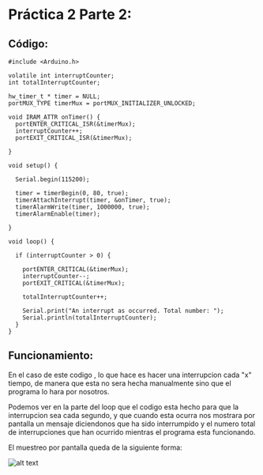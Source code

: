 # Práctica 2 Parte 2:

## Código:

```
#include <Arduino.h>

volatile int interruptCounter;
int totalInterruptCounter;
 
hw_timer_t * timer = NULL;
portMUX_TYPE timerMux = portMUX_INITIALIZER_UNLOCKED;
 
void IRAM_ATTR onTimer() {
  portENTER_CRITICAL_ISR(&timerMux);
  interruptCounter++;
  portEXIT_CRITICAL_ISR(&timerMux);
 
}
 
void setup() {
 
  Serial.begin(115200);
 
  timer = timerBegin(0, 80, true);
  timerAttachInterrupt(timer, &onTimer, true);
  timerAlarmWrite(timer, 1000000, true);
  timerAlarmEnable(timer);
 
}
 
void loop() {
 
  if (interruptCounter > 0) {
 
    portENTER_CRITICAL(&timerMux);
    interruptCounter--;
    portEXIT_CRITICAL(&timerMux);
 
    totalInterruptCounter++;
 
    Serial.print("An interrupt as occurred. Total number: ");
    Serial.println(totalInterruptCounter);
  }
}

```

## Funcionamiento:
En el caso de este codigo , lo que hace es hacer una interrupcion cada "x" tiempo, de manera que esta no sera hecha manualmente sino que el programa lo hara por nosotros.

Podemos ver en la parte del loop que el codigo esta hecho para que la interrupcion sea cada segundo, y que cuando esta ocurra nos mostrara por pantalla un mensaje diciendonos que ha sido interrumpido y el numero total de interrupciones que han ocurrido mientras el programa esta funcionando.

El muestreo por pantalla queda de la siguiente forma:

![alt text](Part2_interrupt.JPG)
